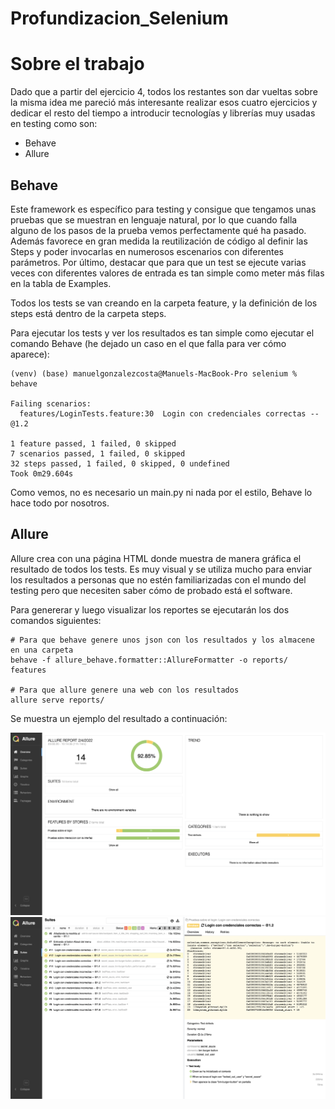 # Profundizacion_Selenium


# Sobre el trabajo

 Dado que a partir del ejercicio 4, todos los restantes son dar vueltas sobre la misma idea me pareció más interesante 
 realizar esos cuatro ejercicios y dedicar el resto del tiempo a introducir tecnologías y librerías muy usadas en testing como son:
 
- Behave
- Allure

## Behave

Este framework es específico para testing y consigue que tengamos unas pruebas que se muestran en lenguaje
natural, por lo que cuando falla alguno de los pasos de la prueba vemos perfectamente qué ha pasado. Además
favorece en gran medida la reutilización de código al definir las Steps y poder invocarlas en numerosos 
escenarios con diferentes parámetros. Por último, destacar que para que un test se ejecute varias veces con 
diferentes valores de entrada es tan simple como meter más filas en la tabla de Examples.

Todos los tests se van creando en la carpeta feature, y la definición de los steps está dentro de la carpeta steps.

Para ejecutar los tests y ver los resultados es tan simple como ejecutar
el comando Behave (he dejado un caso en el que falla para ver cómo aparece):

```
(venv) (base) manuelgonzalezcosta@Manuels-MacBook-Pro selenium % behave

Failing scenarios:
  features/LoginTests.feature:30  Login con credenciales correctas -- @1.2 

1 feature passed, 1 failed, 0 skipped
7 scenarios passed, 1 failed, 0 skipped
32 steps passed, 1 failed, 0 skipped, 0 undefined
Took 0m29.604s

```

Como vemos, no es necesario un main.py ni nada por el estilo, Behave lo hace todo por nosotros.

## Allure

Allure crea con una página HTML donde muestra de manera gráfica el resultado de todos los tests. 
Es muy visual y se utiliza mucho para enviar los resultados a personas que no estén familiarizadas
con el mundo del testing pero que necesiten saber cómo de probado está el software.

Para genererar y luego visualizar los reportes se ejecutarán los dos comandos siguientes:
```
# Para que behave genere unos json con los resultados y los almacene en una carpeta
behave -f allure_behave.formatter::AllureFormatter -o reports/ features

# Para que allure genere una web con los resultados
allure serve reports/          
```

Se muestra un ejemplo del resultado a continuación:

![ejemplo reporte allure](reporteAllure.png)
![ejemplo2 reporte allure](allure_listado.png)